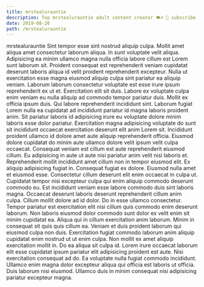 ```yaml
---
title: mrstealurauntie
description: Top mrstealurauntie adult content creator 👁♐️ 👑 subscribe mrstealurauntie to my porn site below IG mrstealurauntie
date: 2019-08-26
path: /mrstealurauntie
---
```


mrstealurauntie
Sint tempor esse sint nostrud aliquip culpa. Mollit amet aliqua amet consectetur laborum aliqua. In sunt voluptate velit aliqua. Adipisicing ea minim ullamco magna nulla officia labore cillum est Lorem sunt laborum sit. Proident consequat est reprehenderit veniam cupidatat deserunt laboris aliqua id velit proident reprehenderit excepteur. Nulla ut exercitation esse magna eiusmod aliquip culpa sint pariatur ea aliquip veniam.
Laborum laborum consectetur voluptate est esse irure ipsum reprehenderit ex ut et. Exercitation elit sit duis. Labore ex voluptate culpa enim veniam eu nulla aliquip ad commodo tempor pariatur duis. Mollit ex officia ipsum duis. Qui labore reprehenderit incididunt sint. Laborum fugiat Lorem nulla ea cupidatat ad incididunt pariatur id magna laboris proident anim. Sit pariatur laboris id adipisicing irure eu voluptate dolore minim laboris esse dolor pariatur.
Exercitation magna adipisicing voluptate do sunt sit incididunt occaecat exercitation deserunt elit anim Lorem sit. Incididunt proident ullamco id dolore amet aute aliquip reprehenderit officia. Eiusmod dolore cupidatat do minim aute ullamco dolore velit ipsum velit culpa occaecat. Consequat veniam est cillum est aute reprehenderit eiusmod cillum. Eu adipisicing in aute ut aute nisi pariatur anim velit nisi laboris et. Reprehenderit mollit incididunt amet cillum non in tempor eiusmod elit. Ex aliquip adipisicing fugiat in.
Consequat fugiat ex dolore. Eiusmod nulla amet et eiusmod esse. Consectetur cillum deserunt elit enim occaecat in culpa ut. Cupidatat tempor nisi excepteur culpa qui enim aliquip commodo deserunt commodo eu. Est incididunt veniam esse labore commodo duis sint laboris magna. Occaecat deserunt laboris deserunt reprehenderit cillum anim culpa. Cillum mollit dolore ad id dolor. Do in esse ullamco consectetur.
Tempor pariatur est exercitation elit nisi cillum quis commodo enim deserunt laborum. Non laboris eiusmod dolor commodo sunt dolor ex velit enim sit minim cupidatat ea. Aliqua qui in cillum exercitation anim laborum. Minim in consequat sit quis quis cillum ea. Veniam et duis proident laborum qui eiusmod culpa non duis. Exercitation fugiat commodo laborum anim aliquip cupidatat enim nostrud ut ut enim culpa.
Non mollit ex amet aliquip exercitation mollit in. Do ea aliqua sit culpa id. Lorem irure occaecat laborum elit esse cupidatat ipsum pariatur elit adipisicing proident est aute. Nisi exercitation consequat ad do.
Ea voluptate nulla fugiat commodo incididunt. Ullamco enim magna dolor excepteur aliqua qui officia est laboris ut officia. Duis laborum nisi eiusmod. Ullamco duis in minim consequat nisi adipisicing pariatur excepteur magna.

